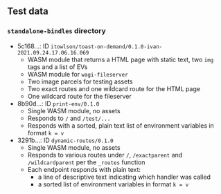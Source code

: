 ## Test data

### `standalone-bindles` directory

* 5c168...: ID `itowlson/toast-on-demand/0.1.0-ivan-2021.09.24.17.06.16.069`
  - WASM module that returns a HTML page with static text, two `img` tags and a list of EVs
  - WASM module for `wagi-fileserver`
  - Two image parcels for testing assets
  - Two exact routes and one wildcard route for the HTML page
  - One wildcard route for the fileserver
* 8b90d...: ID `print-env/0.1.0`
  - Single WASM module, no assets
  - Responds to `/` and `/test/...`
  - Responds with a sorted, plain text list of environment variables in format `k = v`
* 3291b...: ID `dynamic-routes/0.1.0`
  - Single WASM module, no assets
  - Responds to various routes under `/`, `/exactparent` and `/wildcardparent` per the `_routes` function
  - Each endpoint responds with plain text:
    - a line of descriptive text indicating which handler was called
    - a sorted list of environment variables in format `k = v`

